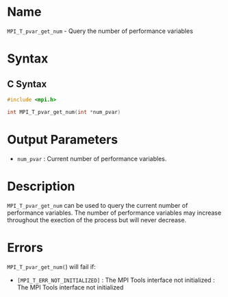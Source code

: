 # Name

`MPI_T_pvar_get_num` - Query the number of performance variables

# Syntax

## C Syntax

```c
#include <mpi.h>

int MPI_T_pvar_get_num(int *num_pvar)
```


# Output Parameters

* `num_pvar` : Current number of performance variables.

# Description

`MPI_T_pvar_get_num` can be used to query the current number of
performance variables. The number of performance variables may increase
throughout the exection of the process but will never decrease.

# Errors

`MPI_T_pvar_get_num(`) will fail if:
* `[MPI_T_ERR_NOT_INITIALIZED]` : The MPI Tools interface not initialized
:   The MPI Tools interface not initialized
